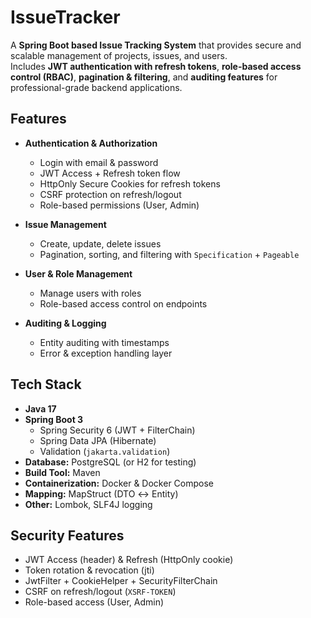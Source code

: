 #  IssueTracker

A **Spring Boot based Issue Tracking System** that provides secure and scalable management of projects, issues, and users.  
Includes **JWT authentication with refresh tokens**, **role-based access control (RBAC)**, **pagination & filtering**, and **auditing features** for professional-grade backend applications.  


##  Features
- **Authentication & Authorization**
  - Login with email & password  
  - JWT Access + Refresh token flow  
  - HttpOnly Secure Cookies for refresh tokens  
  - CSRF protection on refresh/logout  
  - Role-based permissions (User, Admin)  

- **Issue Management**
  - Create, update, delete issues  
  - Pagination, sorting, and filtering with `Specification` + `Pageable`  

- **User & Role Management**
  - Manage users with roles  
  - Role-based access control on endpoints  

- **Auditing & Logging**
  - Entity auditing with timestamps  
  - Error & exception handling layer
 


##  Tech Stack
- **Java 17**  
- **Spring Boot 3**  
  - Spring Security 6 (JWT + FilterChain)  
  - Spring Data JPA (Hibernate)  
  - Validation (`jakarta.validation`)  
- **Database:** PostgreSQL (or H2 for testing)  
- **Build Tool:** Maven  
- **Containerization:** Docker & Docker Compose  
- **Mapping:** MapStruct (DTO ↔ Entity)  
- **Other:** Lombok, SLF4J logging


##  Security Features
- JWT Access (header) & Refresh (HttpOnly cookie)  
- Token rotation & revocation (jti)  
- JwtFilter + CookieHelper + SecurityFilterChain  
- CSRF on refresh/logout (`XSRF-TOKEN`)  
- Role-based access (User, Admin)  


